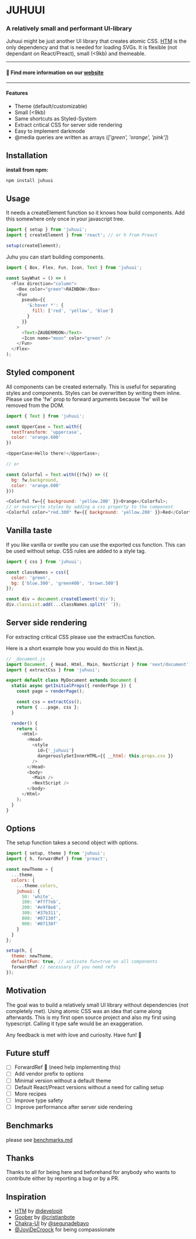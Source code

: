 # JUHUUI

### A relatively small and performant UI-library

Juhuui might be just another UI library that creates atomic CSS. [HTM](https://github.com/developit/htm) is the only dependency and that is needed for loading SVGs. It is flexible (not dependant on React/Preact), small (<9kb) and themeable.

---

#### 🔔 Find more information on our **[website](https://juhuui.com)**

---

#### Features

- Theme (default/customizable)
- Small (<9kb)
- Same shortcuts as Styled-System
- Extract critical CSS for server side rendering
- Easy to implement darkmode
- @media queries are written as arrays (_['green', 'orange', 'pink']_)

## Installation

**install from npm:**

```js
npm install juhuui
```

## Usage

It needs a createElement function so it knows how build components. Add this somewhere only once in your javascript tree.

```js
import { setup } from 'juhuui';
import { createElement } from 'react'; // or h from Preact

setup(createElement);
```

Juhu you can start building components.

```js
import { Box, Flex, Fun, Icon, Text } from 'juhuui';

const SayWhat = () => (
  <Flex direction="column">
    <Box color="green">RAINBOW</Box>
    <Fun
      pseudo={{
        '&:hover *': {
          fill: ['red', 'yellow', 'blue']
        }
      }}
    >
      <Text>ZAUBERMOON</Text>
      <Icon name="moon" color="green" />
    </Fun>
  </Flex>
);
```

## Styled component

All components can be created externally. This is useful for separating styles and components. Styles can be overwritten by writing them inline. Please use the 'fw' prop to forward arguments because 'fw' will be removed from the DOM.

```javascript
import { Text } from 'juhuui';

const UpperCase = Text.with({
  textTransform: 'uppercase',
  color: 'orange.600'
})

<UpperCase>Hello there!</UpperCase>;

// or

const Colorful = Text.with({(fw}) => ({
  bg: fw.background,
  color: 'orange.600'
}))

<Colorful fw={{ background: 'yellow.200' }}>Orange</Colorful>;
// or overwrite styles by adding a css property to the component
<Colorful color="red.300" fw={{ background: 'yellow.200' }}>Red</Colorful>;
```

## Vanilla taste

If you like vanilla or svelte you can use the exported css function. This can be used without setup. CSS rules are added to a style tag.

```js
import { css } from 'juhuui';

const classNames = css({
  color: 'green',
  bg: ['blue.300', 'green400', 'brown.500']
});

const div = document.createElement('div');
div.classList.add(...classNames.split(' '));
```

## Server side rendering

For extracting critical CSS please use the extractCss function.

Here is a short example how you would do this in Next.js.

```js
// _document.js
import Document, { Head, Html, Main, NextScript } from 'next/document';
import { extractCss } from 'juhuui';

export default class MyDocument extends Document {
  static async getInitialProps({ renderPage }) {
    const page = renderPage();

    const css = extractCss();
    return { ...page, css };
  }

  render() {
    return (
      <Html>
        <Head>
          <style
            id={'_juhuui'}
            dangerouslySetInnerHTML={{ __html: this.props.css }}
          />
        </Head>
        <body>
          <Main />
          <NextScript />
        </body>
      </Html>
    );
  }
}
```

## Options

The setup function takes a second object with options.

```js
import { setup, theme } from 'juhuui';
import { h, forwardRef } from 'preact';

const newTheme = {
  ...theme,
  colors: {
    ...theme.colors,
    juhuui: {
      50: 'white',
      100: '#fff7eb',
      200: '#e9f8e8',
      300: '#37b311',
      800: '#07130f',
      900: '#07130f'
    }
  }
};

setup(h, {
  theme: newTheme,
  defaultFun: true, // activate fun=true on all components
  forwardRef // necessary if you need refs
});
```

## Motivation

The goal was to build a relatively small UI library without dependencies (not completely met). Using atomic CSS was an idea that came along afterwards. This is my first open source project and also my first using typescript. Calling it type safe would be an exaggeration.

Any feedback is met with love and curiosity. Have fun! 💚

## Future stuff

- [ ] ForwardRef 🤯 (need help implementing this)
- [ ] Add vendor prefix to options
- [ ] Minimal version without a default theme
- [ ] Default React/Preact versions without a need for calling setup
- [ ] More recipes
- [ ] Improve type safety
- [ ] Improve performance after server side rendering

## Benchmarks

please see [benchmarks.md](/benchmarks.md)

## Thanks

Thanks to all for being here and beforehand for anybody who wants to contribute either by reporting a bug or by a PR.

## Inspiration

- [HTM](https://github.com/developit/htm) by [@developit](https://twitter.com/_developit)
- [Goober](https://github.com/cristianbote/goober) by [@cristianbote](https://twitter.com/cristianbote_)
- [Chakra-UI](https://github.com/chakra-ui/chakra-ui) by [@segunadebayo](https://twitter.com/thesegunadebayo)
- [@JoviDeCroock](https://twitter.com/jovidec) for being compassionate

